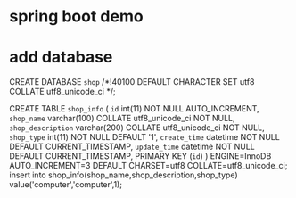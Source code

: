 # spring boot demo

# add database
 
CREATE DATABASE `shop` /*!40100 DEFAULT CHARACTER SET utf8 COLLATE utf8_unicode_ci */;

CREATE TABLE `shop_info` (
  `id` int(11) NOT NULL AUTO_INCREMENT,
  `shop_name` varchar(100) COLLATE utf8_unicode_ci NOT NULL,
  `shop_description` varchar(200) COLLATE utf8_unicode_ci NOT NULL,
  `shop_type` int(11) NOT NULL DEFAULT '1',
  `create_time` datetime NOT NULL DEFAULT CURRENT_TIMESTAMP,
  `update_time` datetime NOT NULL DEFAULT CURRENT_TIMESTAMP,
  PRIMARY KEY (`id`)
) ENGINE=InnoDB AUTO_INCREMENT=3 DEFAULT CHARSET=utf8 COLLATE=utf8_unicode_ci;
insert into shop_info(shop_name,shop_description,shop_type) value('computer','computer',1);
